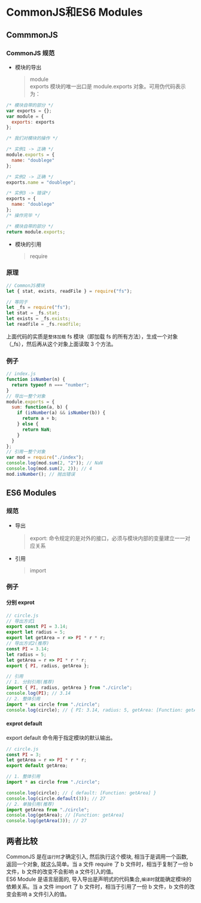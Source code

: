 # CommonJS和ES6 Modules

## CommmonJS

### CommonJS 规范

* 模块的导出
  > module  
  > exports
  > 模块的唯一出口是 module.exports 对象。可用伪代码表示为：

```javascript
/* 模块自带的部分 */
var exports = {};
var module = {
  exports: exports
};

/* 我们对模块的操作 */

/* 实例1 -> 正确 */
module.exports = {
  name: "doublege"
};

/* 实例2 -> 正确 */
exports.name = "doublege";

/* 实例3 -> 错误*/
exports = {
  name: "doublege"
};
/* 操作完毕 */

/* 模块自带的部分 */
return module.exports;
```

* 模块的引用
  > require

### 原理

```javascript
// CommonJS模块
let { stat, exists, readFile } = require("fs");

// 等同于
let _fs = require("fs");
let stat = _fs.stat;
let exists = _fs.exists;
let readfile = _fs.readfile;
```

上面代码的实质是`整体加载` fs 模块（即加载 fs 的所有方法），生成一个对象（\_fs），然后再从这个对象上面读取 3 个方法。

### 例子

```javascript
// index.js
function isNumber(n) {
  return typeof n === "number";
}
// 导出一整个对象
module.exports = {
  sum: function(a, b) {
    if (isNumber(a) && isNumber(b)) {
      return a + b;
    } else {
      return NaN;
    }
  }
};
// 引用一整个对象
var mod = require("./index");
console.log(mod.sum(2, "2")); // NaN
console.log(mod.sum(2, 2)); // 4
mod.isNumber(); // 抛出错误
```

## ES6 Modules

### 规范

* 导出
  > export: 命令规定的是对外的接口，必须与模块内部的变量建立一一对应关系
* 引用
  > import

### 例子

#### 分别 exprot

```javascript
// circle.js
// 导出方式1
export const PI = 3.14;
export let radius = 5;
export let getArea = r => PI * r * r;
// 导出方式2(推荐)
const PI = 3.14;
let radius = 5;
let getArea = r => PI * r * r;
export { PI, radius, getArea };

// 引用
// 1. 分别引用(推荐)
import { PI, radius, getArea } from "./circle";
console.log(PI); // 3.14
// 2. 整体引用
import * as circle from "./circle";
console.log(circle); // { PI: 3.14, radius: 5, getArea: [Function: getArea] }
```

#### exprot default

export default 命令用于指定模块的默认输出。

```javascript
// circle.js
const PI = 3;
let getArea = r => PI * r * r;
export default getArea;

// 1. 整体引用
import * as circle from "./circle";

console.log(circle); // { default: [Function: getArea] }
console.log(circle.default(3)); // 27
// 2. 单独引用(推荐)
import getArea from "./circle";
console.log(getArea); // [Function: getArea]
console.log(getArea(3)); // 27
```

## 两者比较

CommonJS 是在`运行时`才确定引入, 然后执行这个模块, 相当于是调用一个函数, 返回一个对象, 就这么简单。当 a 文件 require 了 b 文件时，相当于复制了一份 b 文件，b 文件的改变不会影响 a 文件引入的值。  
ES6 Module 是语言层面的, 导入导出是声明式的代码集合,`编译时`就能确定模块的依赖关系。当 a 文件 import 了 b 文件时，相当于引用了一份 b 文件，b 文件的改变会影响 a 文件引入的值。

